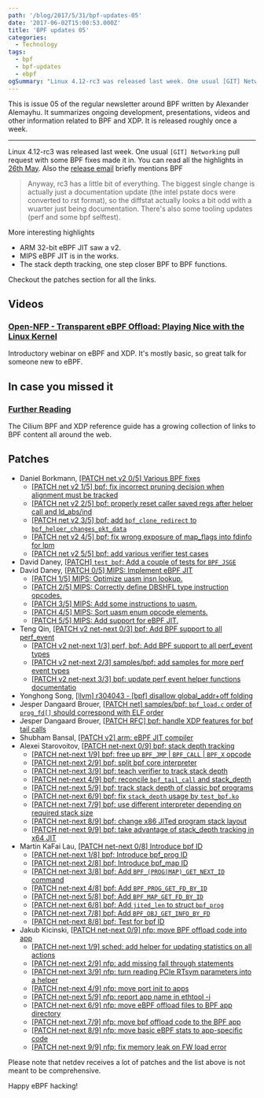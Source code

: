 ```yaml
---
path: '/blog/2017/5/31/bpf-updates-05'
date: '2017-06-02T15:00:53.000Z'
title: 'BPF updates 05'
categories:
  - Technology
tags:
  - bpf
  - bpf-updates
  - ebpf
ogSummary: "Linux 4.12-rc3 was released last week. One usual [GIT] Networking pull request with some BPF fixes made it in. You can read all the highlights in 26th May. Also the release email briefly mentions BPF. Anyway, rc3 has a little bit of everything. The biggest single change is actually just a documentation update (the intel pstate docs were converted to rst format), so the diffstat actually looks a bit odd with a wuarter just being documentation. There's also some tooling updates (perf and some bpf selftest).More interesting highlights"
---
```


This is issue 05 of the regular newsletter around BPF written by Alexander Alemayhu. It summarizes ongoing development, presentations, videos and other information related to BPF and XDP. It is released roughly once a week.

---

Linux 4.12-rc3 was released last week. One usual `[GIT] Networking` pull request with some BPF fixes made it in. You can read all the highlights in [26th May](http://www.mail-archive.com/linux-kernel@vger.kernel.org/msg1406659.html). Also the [release email](http://www.mail-archive.com/linux-kernel@vger.kernel.org/msg1407286.html) briefly mentions BPF

> Anyway, rc3 has a little bit of everything. The biggest single change is actually just a documentation update (the intel pstate docs were converted to rst format), so the diffstat actually looks a bit odd with a wuarter just being documentation. There's also some tooling updates (perf and some bpf selftest).

More interesting highlights

- ARM 32-bit eBPF JIT saw a v2.
- MIPS eBPF JIT is in the works.
- The stack depth tracking, one step closer BPF to BPF functions.

Checkout the patches section for all the links.

## Videos

### [Open-NFP - Transparent eBPF Offload: Playing Nice with the Linux Kernel](https://www.youtube.com/watch?v=W2v7zgUGp8A)

Introductory webinar on eBPF and XDP. It's mostly basic, so great talk for someone new to eBPF.

## In case you missed it

### [Further Reading](http://docs.cilium.io/en/stable/bpf/#further-reading)

The Cilium BPF and XDP reference guide has a growing collection of links to BPF content all around the web.

## Patches

- Daniel Borkmann, [[PATCH net v2 0/5] Various BPF fixes](https://www.mail-archive.com/netdev@vger.kernel.org/msg170113.html)
  - [[PATCH net v2 1/5] bpf: fix incorrect pruning decision when alignment must be tracked](https://www.mail-archive.com/netdev@vger.kernel.org/msg170112.html)
  - [[PATCH net v2 2/5] bpf: properly reset caller saved regs after helper call and ld_abs/ind](https://www.mail-archive.com/netdev@vger.kernel.org/msg170115.html)
  - [[PATCH net v2 3/5] bpf: add `bpf_clone_redirect` to `bpf_helper_changes_pkt_data`](https://www.mail-archive.com/netdev@vger.kernel.org/msg170114.html)
  - [[PATCH net v2 4/5] bpf: fix wrong exposure of map_flags into fdinfo for lpm](https://www.mail-archive.com/netdev@vger.kernel.org/msg170116.html)
  - [[PATCH net v2 5/5] bpf: add various verifier test cases](https://www.mail-archive.com/netdev@vger.kernel.org/msg170111.html)
- David Daney, [[PATCH] `test_bpf`: Add a couple of tests for `BPF_JSGE`](https://www.spinics.net/lists/netdev/msg436901.html)
- David Daney, [[PATCH 0/5] MIPS: Implement eBPF JIT](https://www.spinics.net/lists/kernel/msg2517660.html)
  - [[PATCH 1/5] MIPS: Optimize uasm insn lookup.](https://www.spinics.net/lists/kernel/msg2517665.html)
  - [[PATCH 2/5] MIPS: Correctly define DBSHFL type instruction opcodes.](https://www.spinics.net/lists/kernel/msg2517661.html)
  - [[PATCH 3/5] MIPS: Add some instructions to uasm.](https://www.spinics.net/lists/kernel/msg2517662.html)
  - [[PATCH 4/5] MIPS: Sort uasm enum opcode elements.](https://www.spinics.net/lists/kernel/msg2517663.html)
  - [[PATCH 5/5] MIPS: Add support for eBPF JIT.](https://www.spinics.net/lists/kernel/msg2517664.html)
- Teng Qin, [[PATCH v2 net-next 0/3] bpf: Add BPF support to all perf_event](https://www.spinics.net/lists/netdev/msg437068.html)
  - [[PATCH v2 net-next 1/3] perf, bpf: Add BPF support to all perf_event types](https://www.spinics.net/lists/kernel/msg2517762.html)
  - [[PATCH v2 net-next 2/3] samples/bpf: add samples for more perf event types](https://www.spinics.net/lists/kernel/msg2517761.html)
  - [[PATCH v2 net-next 3/3] bpf: update perf event helper functions documentatio](https://www.spinics.net/lists/kernel/msg2517763.html)
- Yonghong Song, [[llvm] r304043 - [bpf] disallow global_addr+off folding](http://llvm.org/viewvc/llvm-project?view=revision&revision=304043)
- Jesper Dangaard Brouer, [[PATCH net] samples/bpf: `bpf_load.c` order of `prog_fd[]` should correspond with ELF order](https://patchwork.ozlabs.org/patch/768589/)
- Jesper Dangaard Brouer, [[PATCH RFC] bpf: handle XDP features for bpf tail calls](https://patchwork.ozlabs.org/patch/768529/)
- Shubham Bansal, [[PATCH v2] arm: eBPF JIT compiler](https://www.spinics.net/lists/arm-kernel/msg583771.html)
- Alexei Starovoitov, [[PATCH net-next 0/9] bpf: stack depth tracking](https://www.spinics.net/lists/netdev/msg437603.html)
  - [[PATCH net-next 1/9] bpf: free up `BPF_JMP` | `BPF_CALL` | `BPF_X` opcode](https://www.spinics.net/lists/netdev/msg437607.html)
  - [[PATCH net-next 2/9] bpf: split bpf core interpreter](https://www.spinics.net/lists/netdev/msg437602.html)
  - [[PATCH net-next 3/9] bpf: teach verifier to track stack depth](https://www.spinics.net/lists/netdev/msg437605.html)
  - [[PATCH net-next 4/9] bpf: reconcile `bpf_tail_call` and stack_depth](https://www.spinics.net/lists/netdev/msg437610.html)
  - [[PATCH net-next 5/9] bpf: track stack depth of classic bpf programs](https://www.spinics.net/lists/netdev/msg437611.html)
  - [[PATCH net-next 6/9] bpf: fix `stack_depth` usage by `test_bpf.ko`](https://www.spinics.net/lists/netdev/msg437612.html)
  - [[PATCH net-next 7/9] bpf: use different interpreter depending on required stack size](https://www.spinics.net/lists/netdev/msg437613.html)
  - [[PATCH net-next 8/9] bpf: change x86 JITed program stack layout](https://www.spinics.net/lists/netdev/msg437606.html)
  - [[PATCH net-next 9/9] bpf: take advantage of stack_depth tracking in x64 JIT](https://www.spinics.net/lists/netdev/msg437609.html)
- Martin KaFai Lau, [[PATCH net-next 0/8] Introduce bpf ID](https://www.mail-archive.com/netdev@vger.kernel.org/msg170871.html)
  - [[PATCH net-next 1/8] bpf: Introduce bpf_prog ID](https://www.mail-archive.com/netdev@vger.kernel.org/msg170872.html)
  - [[PATCH net-next 2/8] bpf: Introduce bpf_map ID](https://www.mail-archive.com/netdev@vger.kernel.org/msg170873.html)
  - [[PATCH net-next 3/8] bpf: Add `BPF_(PROG|MAP)_GET_NEXT_ID` command](https://www.mail-archive.com/netdev@vger.kernel.org/msg170874.html)
  - [[PATCH net-next 4/8] bpf: Add `BPF_PROG_GET_FD_BY_ID`](https://www.mail-archive.com/netdev@vger.kernel.org/msg170870.html)
  - [[PATCH net-next 5/8] bpf: Add `BPF_MAP_GET_FD_BY_ID`](https://www.mail-archive.com/netdev@vger.kernel.org/msg170876.html)
  - [[PATCH net-next 6/8] bpf: Add `jited_len` to struct `bpf_prog`](https://www.mail-archive.com/netdev@vger.kernel.org/msg170877.html)
  - [[PATCH net-next 7/8] bpf: Add `BPF_OBJ_GET_INFO_BY_FD`](https://www.mail-archive.com/netdev@vger.kernel.org/msg170869.html)
  - [[PATCH net-next 8/8] bpf: Test for bpf ID](https://www.mail-archive.com/netdev@vger.kernel.org/msg170875.html)
- Jakub Kicinski, [[PATCH net-next 0/9] nfp: move BPF offload code into app](https://www.mail-archive.com/netdev@vger.kernel.org/msg170996.html)
  - [[PATCH net-next 1/9] sched: add helper for updating statistics on all actions](https://www.mail-archive.com/netdev@vger.kernel.org/msg170995.html)
  - [[PATCH net-next 2/9] nfp: add missing fall through statements](https://www.mail-archive.com/netdev@vger.kernel.org/msg170992.html)
  - [[PATCH net-next 3/9] nfp: turn reading PCIe RTsym parameters into a helper](https://www.mail-archive.com/netdev@vger.kernel.org/msg170994.html)
  - [[PATCH net-next 4/9] nfp: move port init to apps](https://www.mail-archive.com/netdev@vger.kernel.org/msg170993.html)
  - [[PATCH net-next 5/9] nfp: report app name in ethtool -i](https://www.mail-archive.com/netdev@vger.kernel.org/msg170987.html)
  - [[PATCH net-next 6/9] nfp: move eBPF offload files to BPF app directory](https://www.mail-archive.com/netdev@vger.kernel.org/msg170989.html)
  - [[PATCH net-next 7/9] nfp: move bpf offload code to the BPF app](https://www.mail-archive.com/netdev@vger.kernel.org/msg170988.html)
  - [[PATCH net-next 8/9] nfp: move basic eBPF stats to app-specific code](https://www.mail-archive.com/netdev@vger.kernel.org/msg170990.html)
  - [[PATCH net-next 9/9] nfp: fix memory leak on FW load error](https://www.mail-archive.com/netdev@vger.kernel.org/msg170991.html)

Please note that netdev receives a lot of patches and the list above is not meant to be comprehensive.

Happy eBPF hacking!

